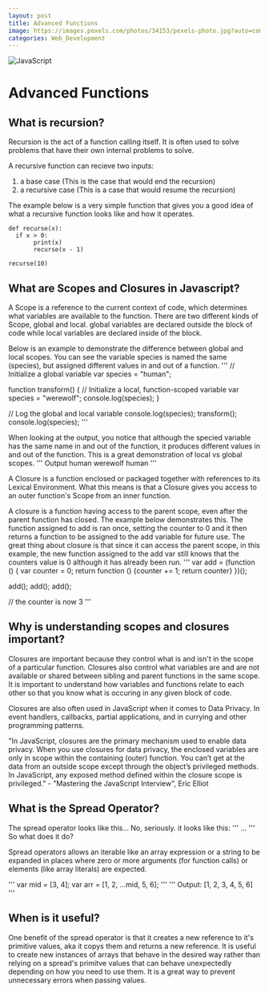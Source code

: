 ```yaml
---
layout: post
title: Advanced Functions
image: https://images.pexels.com/photos/34153/pexels-photo.jpg?auto=compress&cs=tinysrgb&dpr=2&h=750&w=1260
categories: Web_Development
---
```

![JavaScript](https://images.pexels.com/photos/34153/pexels-photo.jpg?auto=compress&cs=tinysrgb&dpr=2&h=750&w=1260)


# Advanced Functions

## What is recursion?

Recursion is the act of a function calling itself. It is often used to solve problems that have their own internal problems to solve. 

A recursive function can recieve two inputs:
1. a base case (This is the case that would end the recursion)
2. a recursive case (This is a case that would resume the recursion)

The example below is a very simple function that gives you a good idea of what a recursive function looks like
and how it operates.

```
def recurse(x):
  if x > 0:
       print(x)
       recurse(x - 1)

recurse(10)
```

## What are Scopes and Closures in Javascript?

A Scope is a reference to the current context of code, which determines what variables are available to the function. There are two different kinds of Scope, global and local. global variables are declared outside the block of code while local variables are declared inside of the block.

Below is an example to demonstrate the difference between global and local scopes. You can see the variable species is named the same (species), but assigned different values in and out of a function. 
'''
// Initialize a global variable
var species = "human";

function transform() {
  // Initialize a local, function-scoped variable
  var species = "werewolf";
  console.log(species);
}

// Log the global and local variable
console.log(species);
transform();
console.log(species);
'''

When looking at the output, you notice that although the specied variable has the same name in and out of the function, it produces different values in and out of the function. This is a great demonstration of local vs global scopes.
'''
Output
human
werewolf
human
'''

A Closure is a function enclosed or packaged together with references to its Lexical Environment. What this means is that a Closure gives you access to an outer function's Scope from an inner function. 

A closure is a function having access to the parent scope, even after the parent function has closed. The example below demonstrates this. The function assigned to add is ran once, setting the counter to 0 and it then returns a function to be assigned to the add variable for future use. The great thing about closure is that since it can access the parent scope, in this example, the new function assigned to the add var still knows that the counters value is 0 although it has already been run. 
'''
var add = (function () {
  var counter = 0;
  return function () {counter += 1; return counter}
})();

add();
add();
add();

// the counter is now 3
'''

## Why is understanding scopes and closures important?

Closures are important because they control what is and isn't in the scope of a particular function. Closures also control what variables are and are not available or shared between sibling and parent functions in the same scope. It is important to understand how variables and functions relate to each other so that you know what is occuring in any given block of code. 

Closures are also often used in JavaScript when it comes to Data Privacy. In event handlers, callbacks, partial applications, and in currying and other programming patterns. 

"In JavaScript, closures are the primary mechanism used to enable data privacy. When you use closures for data privacy, the enclosed variables are only in scope within the containing (outer) function. You can’t get at the data from an outside scope except through the object’s privileged methods. In JavaScript, any exposed method defined within the closure scope is privileged." - "Mastering the JavaScript Interview", Eric Elliot 

## What is the Spread Operator?
The spread operator looks like this... No, seriously. it looks like this:
'''
...
'''
So what does it do?

Spread operators allows an iterable like an array expression or a string to be expanded in places where zero or more arguments (for function calls) or elements (like array literals) are expected.

'''
var mid = [3, 4];
var arr = [1, 2, ...mid, 5, 6];
'''
'''
Output:
[1, 2, 3, 4, 5, 6]
'''

## When is it useful?

One benefit of the spread operator is that it creates a new reference to it's primitive values, aka it copys them and returns a new reference. It is useful to create new instances of arrays that behave in the desired way rather than relying on a spread's primitve values that can behave unexpectedly depending on how you need to use them. It is a great way to prevent unnecessary errors when passing values.